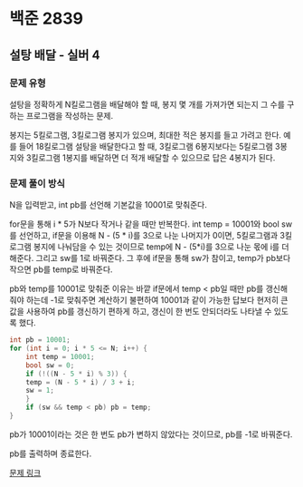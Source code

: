 # 백준 2839
## 설탕 배달 - 실버 4
### 문제 유형

설탕을 정확하게 N킬로그램을 배달해야 할 때, 봉지 몇 개를 가져가면 되는지 그 수를 구하는 프로그램을 작성하는 문제.

봉지는 5킬로그램, 3킬로그램 봉지가 있으며, 최대한 적은 봉지를 들고 가려고 한다. 예를 들어 18킬로그램 설탕을 배달한다고 할 때, 3킬로그램 6봉지보다는 5킬로그램 3봉지와 3킬로그램 1봉지를 배달하면 더 적개 배달할 수 있으므로 답은 4봉지가 된다.

### 문제 풀이 방식

N을 입력받고, int pb를 선언해 기본값을 10001로 맞춰준다.

for문을 통해 i * 5가 N보다 작거나 같을 때만 반복한다. int temp = 10001와 bool sw를 선언하고, if문을 이용해 N - (5 * i)를 3으로 나눈 나머지가 0이면, 5킬로그램과 3킬로그램 봉지에 나눠담을 수 있는 것이므로 temp에 N - (5*i)를 3으로 나눈 몫에 i를 더해준다. 그리고 sw를 1로 바꿔준다. 그 후에 if문을 통해 sw가 참이고, temp가 pb보다 작으면 pb를 temp로 바꿔준다. 

pb와 temp를 10001로 맞춰준 이유는 바깥 if문에서 temp < pb일 때만 pb를 갱신해줘야 하는데 -1로 맞춰주면 계산하기 불편하여 10001과 같이 가능한 답보다 현저히 큰 값을 사용하여 pb를 갱신하기 편하게 하고, 갱신이 한 번도 안되더라도 나타낼 수 있도록 했다.
~~~cpp
int pb = 10001;
for (int i = 0; i * 5 <= N; i++) {
    int temp = 10001;
    bool sw = 0;
    if (!((N - 5 * i) % 3)) {
    temp = (N - 5 * i) / 3 + i;
    sw = 1;
    }
    if (sw && temp < pb) pb = temp;
}
~~~

pb가 10001이라는 것은 한 번도 pb가 변하지 않았다는 것이므로, pb를 -1로 바꿔준다.

pb를 출력하며 종료한다.

[문제 링크](https://github.com/tyshim0118/BJ-Codes/blob/main/BJ2839.cpp)

